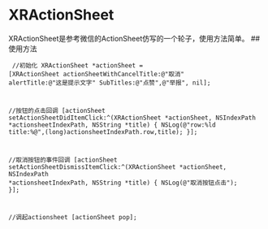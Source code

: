 # XRActionSheet
XRActionSheet是参考微信的ActionSheet仿写的一个轮子，使用方法简单。
##使用方法
<code><pre>
  //初始化
  XRActionSheet *actionSheet = [XRActionSheet actionSheetWithCancelTitle:@"取消" alertTitle:@"这是提示文字" SubTitles:@"点赞",@"举报", nil];
    
  //按钮的点击回调
  [actionSheet setActionSheetDidItemClick:^(XRActionSheet *actionSheet, NSIndexPath *actionsheetIndexPath, NSString *title) {
      NSLog(@"row:%ld title:%@",(long)actionsheetIndexPath.row,title);
  }];
  
  //取消按钮的事件回调
  [actionSheet setActionSheetDismissItemClick:^(XRActionSheet *actionSheet, NSIndexPath *actionsheetIndexPath, NSString *title) {
      NSLog(@"取消按钮点击");
  }];
    
  //调起actionsheet
  [actionSheet pop];
</pre></code>
